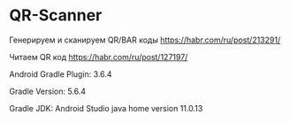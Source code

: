 # QR-Scanner

Генерируем и сканируем QR/BAR коды
https://habr.com/ru/post/213291/

Читаем QR код
https://habr.com/ru/post/127197/

Android Gradle Plugin: 3.6.4

Gradle Version: 5.6.4

Gradle JDK: Android Studio java home version 11.0.13
